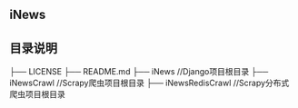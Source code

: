 ## iNews

## 目录说明


├── LICENSE
├── README.md
├── iNews  //Django项目根目录
├── iNewsCrawl //Scrapy爬虫项目根目录
├── iNewsRedisCrawl //Scrapy分布式爬虫项目根目录

